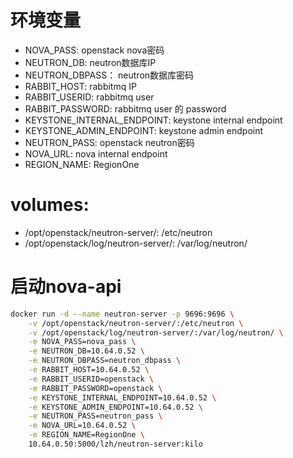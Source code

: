 # 环境变量
- NOVA_PASS: openstack nova密码
- NEUTRON_DB: neutron数据库IP
- NEUTRON_DBPASS： neutron数据库密码
- RABBIT_HOST: rabbitmq IP
- RABBIT_USERID: rabbitmq user
- RABBIT_PASSWORD: rabbitmq user 的 password
- KEYSTONE_INTERNAL_ENDPOINT: keystone internal endpoint
- KEYSTONE_ADMIN_ENDPOINT: keystone admin endpoint
- NEUTRON_PASS: openstack neutron密码
- NOVA_URL: nova internal endpoint
- REGION_NAME: RegionOne

# volumes:
- /opt/openstack/neutron-server/: /etc/neutron
- /opt/openstack/log/neutron-server/: /var/log/neutron/

# 启动nova-api
```bash
docker run -d --name neutron-server -p 9696:9696 \
    -v /opt/openstack/neutron-server/:/etc/neutron \
    -v /opt/openstack/log/neutron-server/:/var/log/neutron/ \
    -e NOVA_PASS=nova_pass \
    -e NEUTRON_DB=10.64.0.52 \
    -e NEUTRON_DBPASS=neutron_dbpass \
    -e RABBIT_HOST=10.64.0.52 \
    -e RABBIT_USERID=openstack \
    -e RABBIT_PASSWORD=openstack \
    -e KEYSTONE_INTERNAL_ENDPOINT=10.64.0.52 \
    -e KEYSTONE_ADMIN_ENDPOINT=10.64.0.52 \
    -e NEUTRON_PASS=neutron_pass \
    -e NOVA_URL=10.64.0.52 \
    -e REGION_NAME=RegionOne \
    10.64.0.50:5000/lzh/neutron-server:kilo
```